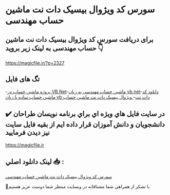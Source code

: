# سورس کد ویژوال بیسیک دات نت ماشین حساب مهندسی

## برای دریافت سورس کد ویژوال بیسیک دات نت ماشین حساب مهندسی به لینک زیر بروید 👇

https://magicfile.ir/?p=2327

## تگ های فایل

-[پروژه ماشین حساب در VB.Net](https://magicfile.ir/product/%d8%b3%d9%88%d8%b1%d8%b3-%d9%88-%da%a9%d8%af-%d9%88%db%8c%da%98%d9%88%d8%a7%d9%84-%d8%a8%db%8c%d8%b3%db%8c%da%a9-%d8%af%d8%a7%d8%aa-%d9%86%d8%aa-%d9%85%d8%a7%d8%b4%d9%8a%d9%86-%d8%ad%d8%b3%d8%a7%d8%a8-%d9%85%d9%87%d9%86%d8%af%d8%b3%db%8c/)-[ماشین حساب مهندسی به زبان vb.net](https://magicfile.ir/product/%d8%b3%d9%88%d8%b1%d8%b3-%d9%88-%da%a9%d8%af-%d9%88%db%8c%da%98%d9%88%d8%a7%d9%84-%d8%a8%db%8c%d8%b3%db%8c%da%a9-%d8%af%d8%a7%d8%aa-%d9%86%d8%aa-%d9%85%d8%a7%d8%b4%d9%8a%d9%86-%d8%ad%d8%b3%d8%a7%d8%a8-%d9%85%d9%87%d9%86%d8%af%d8%b3%db%8c/)-[دانلود کد ماشین حساب ساده با زبان vb دات نت](https://magicfile.ir/product/%d8%b3%d9%88%d8%b1%d8%b3-%d9%88-%da%a9%d8%af-%d9%88%db%8c%da%98%d9%88%d8%a7%d9%84-%d8%a8%db%8c%d8%b3%db%8c%da%a9-%d8%af%d8%a7%d8%aa-%d9%86%d8%aa-%d9%85%d8%a7%d8%b4%d9%8a%d9%86-%d8%ad%d8%b3%d8%a7%d8%a8-%d9%85%d9%87%d9%86%d8%af%d8%b3%db%8c/)-[ ویژوال بیسیک دات نت ماشين حساب](https://magicfile.ir/product/%d8%b3%d9%88%d8%b1%d8%b3-%d9%88-%da%a9%d8%af-%d9%88%db%8c%da%98%d9%88%d8%a7%d9%84-%d8%a8%db%8c%d8%b3%db%8c%da%a9-%d8%af%d8%a7%d8%aa-%d9%86%d8%aa-%d9%85%d8%a7%d8%b4%d9%8a%d9%86-%d8%ad%d8%b3%d8%a7%d8%a8-%d9%85%d9%87%d9%86%d8%af%d8%b3%db%8c/)

## ✔️ در سايت فايل هاي ويژه اي براي برنامه نويسان طراحان دانشجويان و دانش آموزان قرار داده ايم از بقيه فايل سايت نيز ديدن فرماييد

https://magicfile.ir


## لينک دانلود اصلي 📥 :

[سورس کد ویژوال بیسیک دات نت ماشین حساب مهندسی](https://magicfile.ir/product/%d8%b3%d9%88%d8%b1%d8%b3-%d9%88-%da%a9%d8%af-%d9%88%db%8c%da%98%d9%88%d8%a7%d9%84-%d8%a8%db%8c%d8%b3%db%8c%da%a9-%d8%af%d8%a7%d8%aa-%d9%86%d8%aa-%d9%85%d8%a7%d8%b4%d9%8a%d9%86-%d8%ad%d8%b3%d8%a7%d8%a8-%d9%85%d9%87%d9%86%d8%af%d8%b3%db%8c/) 


🙏با تشکر از همراهي شما مشتاقانه در وبسایت منتظر شما دوست عزیز هستیم

